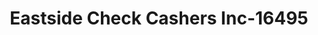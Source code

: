 ---
f_zip-code: 72764
f_state-code: AR
title: Eastside Check Cashers Inc-16495
f_phone: 479-872-8801
f_city-only: Springdale
f_address: 107 N Old Missouri Rd Springdale
f_location-unique-id: '16495'
slug: eastside-check-cashers-inc-16495
updated-on: '2024-05-30T13:46:58.046Z'
created-on: '2024-05-30T13:36:59.803Z'
published-on: '2024-05-30T13:54:32.469Z'
f_city-state: cms/city/springdale-ar.md
f_company: cms/company/eastside-check-cashers-inc.md
f_state: cms/state/arkansas.md
layout: '[payday-loan].html'
tags: payday-loan
---